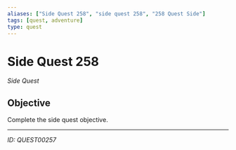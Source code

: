 ```yaml
---
aliases: ["Side Quest 258", "side quest 258", "258 Quest Side"]
tags: [quest, adventure]
type: quest
---
```


# Side Quest 258

*Side Quest*

## Objective
Complete the side quest objective.

---
*ID: QUEST00257*